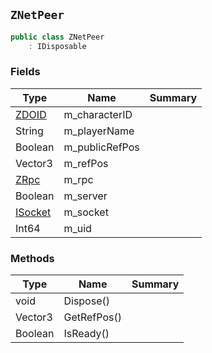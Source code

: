 ## `ZNetPeer`

```csharp
public class ZNetPeer
    : IDisposable

```

### Fields

| Type | Name | Summary | 
| --- | --- | --- | 
| [ZDOID](./ZDOID.md) | m_characterID |  | 
| String | m_playerName |  | 
| Boolean | m_publicRefPos |  | 
| Vector3 | m_refPos |  | 
| [ZRpc](./ZRpc.md) | m_rpc |  | 
| Boolean | m_server |  | 
| [ISocket](./ISocket.md) | m_socket |  | 
| Int64 | m_uid |  | 


### Methods

| Type | Name | Summary | 
| --- | --- | --- | 
| void | Dispose() |  | 
| Vector3 | GetRefPos() |  | 
| Boolean | IsReady() |  | 


